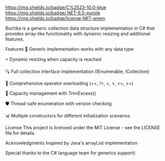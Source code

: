 https://img.shields.io/badge/C%2523-10.0-blue
https://img.shields.io/badge/.NET-6.0-purple
https://img.shields.io/badge/license-MIT-green

Bochka is a generic collection data structure implementation in C# that provides array-like functionality with dynamic resizing and additional features.

Features
🧩 Generic implementation works with any data type

⚡ Dynamic resizing when capacity is reached

🔍 Full collection interface implementation (IEnumerable<T>, ICollection<T>)

🔄 Comprehensive operator overloading (==, !=, <, >, <=, >=)

📏 Capacity management with TrimExcess()

🛡️ Thread-safe enumeration with version checking

📊 Multiple constructors for different initialization scenarios

License
This project is licensed under the MIT License - see the LICENSE file for details.

Acknowledgments
Inspired by Java's arrayList<T> implementation 

Special thanks to the C# language team for generics support)
